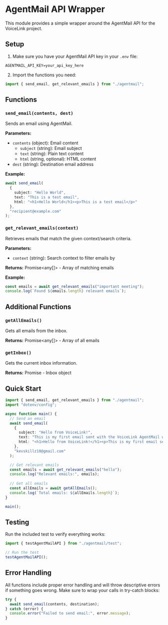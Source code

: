 # AgentMail API Wrapper

This module provides a simple wrapper around the AgentMail API for the VoiceLink project.

## Setup

1. Make sure you have your AgentMail API key in your `.env` file:
```
AGENTMAIL_API_KEY=your_api_key_here
```

2. Import the functions you need:
```typescript
import { send_email, get_relevant_emails } from "./agentmail";
```

## Functions

### `send_email(contents, dest)`

Sends an email using AgentMail.

**Parameters:**
- `contents` (object): Email content
  - `subject` (string): Email subject
  - `text` (string): Plain text content
  - `html` (string, optional): HTML content
- `dest` (string): Destination email address

**Example:**
```typescript
await send_email(
  {
    subject: "Hello World",
    text: "This is a test email",
    html: "<h1>Hello World</h1><p>This is a test email</p>"
  },
  "recipient@example.com"
);
```

### `get_relevant_emails(context)`

Retrieves emails that match the given context/search criteria.

**Parameters:**
- `context` (string): Search context to filter emails by

**Returns:** Promise<any[]> - Array of matching emails

**Example:**
```typescript
const emails = await get_relevant_emails("important meeting");
console.log(`Found ${emails.length} relevant emails`);
```

## Additional Functions

### `getAllEmails()`

Gets all emails from the inbox.

**Returns:** Promise<any[]> - Array of all emails

### `getInbox()`

Gets the current inbox information.

**Returns:** Promise<any> - Inbox object

## Quick Start

```typescript
import { send_email, get_relevant_emails } from "./agentmail";
import "dotenv/config";

async function main() {
  // Send an email
  await send_email(
    {
      subject: "Hello from VoiceLink!",
      text: "This is my first email sent with the VoiceLink AgentMail wrapper.",
      html: "<h1>Hello from VoiceLink!</h1><p>This is my first email sent with the VoiceLink AgentMail wrapper.</p>"
    },
    "kevskillz10@gmail.com"
  );

  // Get relevant emails
  const emails = await get_relevant_emails("hello");
  console.log("Relevant emails:", emails);
  
  // Get all emails
  const allEmails = await getAllEmails();
  console.log(`Total emails: ${allEmails.length}`);
}

main();
```

## Testing

Run the included test to verify everything works:

```typescript
import { testAgentMailAPI } from "./agentmail/test";

// Run the test
testAgentMailAPI();
```

## Error Handling

All functions include proper error handling and will throw descriptive errors if something goes wrong. Make sure to wrap your calls in try-catch blocks:

```typescript
try {
  await send_email(contents, destination);
} catch (error) {
  console.error("Failed to send email:", error.message);
}
```